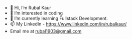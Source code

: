 - 👋 Hi, I’m Rubal Kaur
- 👀 I’m interested in coding
- 🌱 I’m currently learning Fullstack Development.
- 📫 My LinkedIn - https://www.linkedin.com/in/rubalkaur/
- Email me at rubal1903@gmail.com


<!---
rubalkaur1903/rubalkaur1903 is a ✨ special ✨ repository because its `README.md` (this file) appears on your GitHub profile.
You can click the Preview link to take a look at your changes.
--->
